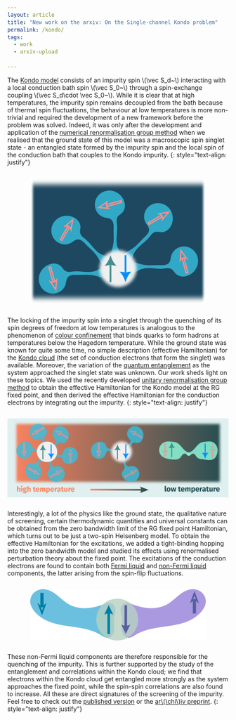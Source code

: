 ```yaml
---
layout: article
title: "New work on the arxiv: On the Single-channel Kondo problem"
permalink: /kondo/
tags:
  - work
  - arxiv-upload

---
```


The [Kondo model](https://en.wikipedia.org/wiki/Kondo_model) consists of an impurity spin \\(\vec S_d~\\) interacting with a local conduction bath spin \\(\vec S_0~\\) through a spin-exchange coupling \\(\vec S_d\cdot \vec S_0~\\). While it is clear that at high temperatures, the impurity spin remains decoupled from the bath because of thermal spin fluctuations, the behaviour at low temperatures is more non-trivial and required the development of a new framework before the problem was solved.
Indeed, it was only after the development and application of the [numerical renormalisation group method](https://en.wikipedia.org/wiki/Numerical_renormalization_group) when we realised that the ground state of this model was a macroscopic spin singlet state - an entangled state formed by the impurity spin and the local spin of the conduction bath that couples to the Kondo impurity.
{: style="text-align: justify"}

<img src="/assets/images/kondo/kondo1.svg" style="display: block; margin: 2em auto;" width="400"/>

The locking of the impurity spin into a singlet through the quenching of its spin degrees of freedom at low temperatures is analogous to the phenomenon of [colour confinement](https://en.wikipedia.org/wiki/Color_confinement) that binds quarks to form hadrons at temperatures below the Hagedorn temperature.
While the ground state was known for quite some time, no simple description (effective Hamiltonian) for the [Kondo cloud](https://arxiv.org/abs/0911.2209) (the set of conduction electrons that form the singlet) was available.
Moreover, the variation of the [quantum entanglement](https://en.wikipedia.org/wiki/Quantum_entanglement) as the system approached the singlet state was unknown.
Our work sheds light on these topics.
We used the recently developed [unitary renormalisation group method](https://www.sciencedirect.com/science/article/pii/S055032132030256X) to obtain the effective Hamiltonian for the Kondo model at the RG fixed point, and then derived the effective Hamiltonian for the conduction electrons by integrating out the impurity.
{: style="text-align: justify"}

<img src="/assets/images/kondo/kondo3.svg" style="display: block; margin: 2em auto;" width="700"/>

Interestingly, a lot of the physics like the ground state, the qualitative nature of screening, certain thermodynamic quantities and universal constants can be obtained from the zero bandwidth limit of the RG fixed point Hamiltonian, which turns out to be just a two-spin Heisenberg model. To obtain the effective Hamiltonian for the excitations, we added a tight-binding hopping into the zero bandwidth model and studied its effects using renormalised perturbation theory about the fixed point. The excitations of the conduction electrons are found to contain both [Fermi liquid](https://en.wikipedia.org/wiki/Fermi_liquid_theory) and [non-Fermi liquid](https://en.wikipedia.org/wiki/Fermi_liquid_theory#Non-Fermi_liquids) components, the latter arising from the spin-flip fluctuations. 

<img src="/assets/images/kondo/zeromode_eff.svg" style="display: block; margin: 2em auto;" width="400"/>

These non-Fermi liquid components are therefore responsible for the quenching of the impurity.
This is further supported by the study of the entanglement and correlations within the Kondo cloud; we find that electrons within the Kondo cloud get entangled more strongly as the system approaches the fixed point, while the spin-spin correlations are also found to increase.
All these are direct signatures of the screening of the impurity.
Feel free to check out the [published version](https://journals.aps.org/prb/abstract/10.1103/PhysRevB.105.085119) or the [ar\\(\chi\\)iv preprint](https://arxiv.org/abs/2111.10580).
{: style="text-align: justify"}

